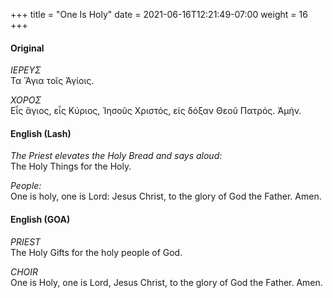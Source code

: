 +++
title = "One Is Holy"
date =  2021-06-16T12:21:49-07:00
weight = 16
+++

#### Original

_ΙΕΡΕΥΣ_  
Τα Ἅγια τοῖς Ἁγίοις.


_ΧΟΡΟΣ_  
Εἷς ἅγιος, εἷς Κύριος, Ἰησοῦς Χριστός, εἰς
δόξαν Θεοῦ Πατρός. Ἀμήν.

#### English (Lash)

_The Priest elevates the Holy Bread and says aloud:_  
The Holy Things
for the Holy.


_People:_  
One is holy, one is Lord:
Jesus Christ, to the glory of God
the Father. Amen.

#### English (GOA)

_PRIEST_  
The Holy Gifts for the holy people of God.

_CHOIR_  
One is Holy, one is Lord, Jesus Christ, to the
glory of God the Father. Amen.